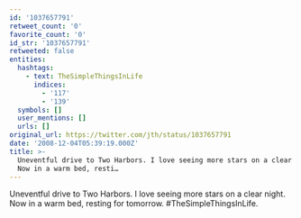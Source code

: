 ```yaml
---
id: '1037657791'
retweet_count: '0'
favorite_count: '0'
id_str: '1037657791'
retweeted: false
entities:
  hashtags:
    - text: TheSimpleThingsInLife
      indices:
        - '117'
        - '139'
  symbols: []
  user_mentions: []
  urls: []
original_url: https://twitter.com/jth/status/1037657791
date: '2008-12-04T05:39:19.000Z'
title: >-
  Uneventful drive to Two Harbors. I love seeing more stars on a clear night.
  Now in a warm bed, resti…
---
```


Uneventful drive to Two Harbors. I love seeing more stars on a clear night. Now in a warm bed, resting for tomorrow. #TheSimpleThingsInLife.
